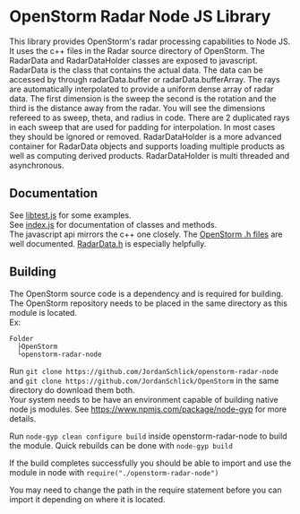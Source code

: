 # OpenStorm Radar Node JS Library
This library provides OpenStorm's radar processing capabilities to Node JS.
It uses the c++ files in the Radar source directory of OpenStorm.
The RadarData and RadarDataHolder classes are exposed to javascript. RadarData is the class that contains the actual data.
The data can be accessed by through radarData.buffer or radarData.bufferArray.
The rays are automatically interpolated to provide a uniform dense array of radar data.
The first dimension is the sweep the second is the rotation and the third is the distance away from the radar.
You will see the dimensions refereed to as sweep, theta, and radius in code.
There are 2 duplicated rays in each sweep that are used for padding for interpolation. In most cases they should be ignored or removed.
RadarDataHolder is a more advanced container for RadarData objects and supports loading multiple products as well as computing derived products. 
RadarDataHolder is multi threaded and asynchronous.

## Documentation
See [libtest.js](./libtest.js) for some examples.  
See [index.js](./__init__.py) for documentation of classes and methods.  
The javascript api mirrors the c++ one closely.
The [OpenStorm .h files](https://github.com/JordanSchlick/OpenStorm/tree/main/Source/OpenStorm/Radar) are well documented. [RadarData.h](https://github.com/JordanSchlick/OpenStorm/tree/main/Source/OpenStorm/Radar/RadarData.h) is especially helpfully.

## Building
The OpenStorm source code is a dependency and is required for building. The OpenStorm repository needs to be placed in the same directory as this module is located.  
Ex:  
```
Folder  
  ├OpenStorm  
  └openstorm-radar-node 
```
Run `git clone https://github.com/JordanSchlick/openstorm-radar-node` and `git clone https://github.com/JordanSchlick/OpenStorm` in the same directory do download them both.  
Your system needs to be have an environment capable of building native node js modules. See https://www.npmjs.com/package/node-gyp for more details.
  
Run `node-gyp clean configure build` inside openstorm-radar-node to build the module. Quick rebuilds can be done with `node-gyp build`

If the build completes successfully you should be able to import and use the module in node with `require("./openstorm-radar-node")`  

You may need to change the path in the require statement before you can import it depending on where it is located.
